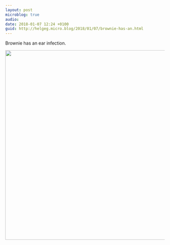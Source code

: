 ```yaml
---
layout: post
microblog: true
audio: 
date: 2018-01-07 12:24 +0100
guid: http://helgeg.micro.blog/2018/01/07/brownie-has-an.html
---
```

Brownie has an ear infection. 

<img src="http://helgeg.micro.blog/uploads/2018/716f5fbde0.jpg" width="600" height="599" />
